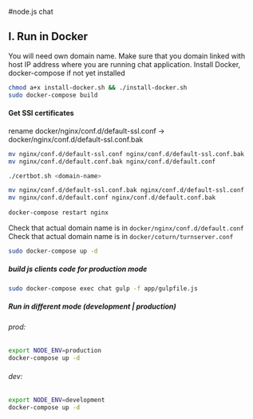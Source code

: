 #node.js chat


## I. Run in Docker

You will need own domain name. Make sure that you domain linked with host IP address where you are running chat application.
Install Docker, docker-compose if not yet installed 
```bash
chmod a+x install-docker.sh && ./install-docker.sh
sudo docker-compose build
```


#### Get SSl certificates
rename docker/nginx/conf.d/default-ssl.conf -> docker/nginx/conf.d/default-ssl.conf.bak

```bash
mv nginx/conf.d/default-ssl.conf nginx/conf.d/default-ssl.conf.bak
mv nginx/conf.d/default.conf.bak nginx/conf.d/default.conf

./certbot.sh <domain-name>

mv nginx/conf.d/default-ssl.conf.bak nginx/conf.d/default-ssl.conf 
mv nginx/conf.d/default.conf nginx/conf.d/default.conf.bak
 
docker-compose restart nginx
```

Check that actual domain name is in `docker/nginx/conf.d/default.conf`
Check that actual domain name is in `docker/coturn/turnserver.conf`

```bash
sudo docker-compose up -d
```
##### build js clients code for production mode

```bash
sudo docker-compose exec chat gulp -f app/gulpfile.js
```

##### Run in different mode (development | production)

###### prod:
```bash
export NODE_ENV=production
docker-compose up -d
```

###### dev:
```bash
export NODE_ENV=development
docker-compose up -d
```
